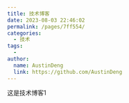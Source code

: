 ```yaml
---
title: 技术博客
date: 2023-08-03 22:46:02
permalink: /pages/7ff554/
categories:
  - 技术
tags:
  - 
author: 
  name: AustinDeng
  link: https://github.com/AustinDeng
---
```


这是技术博客1
